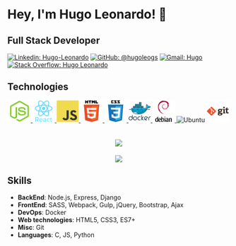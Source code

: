 # Hey, I'm Hugo Leonardo! 👋

## Full Stack Developer
[![Linkedin: Hugo-Leonardo](https://img.shields.io/badge/-Hugo%20Gomes-blue?style=flat-square&logo=Linkedin&logoColor=white&link=https://www.linkedin.com/in/hugo-leonardo-gomes-silva/)](https://www.linkedin.com/in/hugo-leonardo-gomes-silva/)
[![GitHub: @hugoleogs](https://img.shields.io/github/followers/hugoleogs?label=follow&style=social)](https://github.com/hugoleogs)
[![Gmail: Hugo](https://img.shields.io/badge/Gmail-Hugo-red)](mailto:hugoleonardo.gs2@gmail.com)
[![Stack Overflow: Hugo Leonardo](https://img.shields.io/badge/-Stack%20Overflow-222222?logo=stack-overflow&link=https://stackoverflow.com/users/17078523/hugo-leonardo)](https://stackoverflow.com/users/17078523/hugo-leonardo)

## Technologies
<div align="center"> 
  <a href="https://nodejs.org/en/">
    <img 
      src="https://raw.githubusercontent.com/devicons/devicon/2809b567852a4648062a2d3e7c1c531367458c0b/icons/nodejs/nodejs-original.svg"
      alt="Node.js"
      width="10%"
      height="10%"
    />
  </a>
    <a href="https://reactnative.dev/">
    <img 
      src="https://raw.githubusercontent.com/devicons/devicon/2809b567852a4648062a2d3e7c1c531367458c0b/icons/react/react-original-wordmark.svg"
      alt="React Native"
      width="10%"
      height="10%"
    />
  </a>
  <a href="https://www.javascript.com/">
    <img 
      src="https://raw.githubusercontent.com/devicons/devicon/2809b567852a4648062a2d3e7c1c531367458c0b/icons/javascript/javascript-original.svg"
      alt="Javascript"
      width="10%"
      height="10%"
    />
  </a>
  <a href="https://html.com/">
    <img 
      src="https://raw.githubusercontent.com/devicons/devicon/2809b567852a4648062a2d3e7c1c531367458c0b/icons/html5/html5-original-wordmark.svg"
      alt="HTML 5"
      width="10%"
      height="10%"
    />
     <img 
      src="https://raw.githubusercontent.com/devicons/devicon/2809b567852a4648062a2d3e7c1c531367458c0b/icons/css3/css3-original-wordmark.svg"
      alt="CSS 3"
      width="10%"
      height="10%"
    />
  </a>
  <a href="https://www.docker.com/"> 
    <img 
      src="https://raw.githubusercontent.com/devicons/devicon/2809b567852a4648062a2d3e7c1c531367458c0b/icons/docker/docker-original-wordmark.svg"
      alt="Docker"
      width="10%"
      height="10%"
    />
  </a>
  <a href="https://www.debian.org/">
    <img 
      src="https://raw.githubusercontent.com/devicons/devicon/2809b567852a4648062a2d3e7c1c531367458c0b/icons/debian/debian-original-wordmark.svg"
      alt="Debian"
      width="10%"
      height="10%"
    />
  </a>
  </a>
  <img src="https://cdn.jsdelivr.net/gh/devicons/devicon/icons/ubuntu/ubuntu-plain-wordmark.svg" 
    alt="Ubuntu"
    width="10%"
    height="10%"
   />
  <a href="https://git-scm.com/">
    <img 
      src="https://raw.githubusercontent.com/devicons/devicon/2809b567852a4648062a2d3e7c1c531367458c0b/icons/git/git-original-wordmark.svg"
      alt="Git"
      width="10%"
      height="10%"
    />
  </a>
</div>
<br/>
<br/>

  

<div align="center">
  <a>
    <img
      align="center"
      src="https://github-readme-stats.vercel.app/api?username=hugoleogs&count_private=true&show_icons=true&hide=issues&theme=dark&include_all_commits=true&custom_title=hugoleogs Status"
    />
  </a>
  <br>
  <br>
  <a>
    <img
      align="center"
      src="https://github-readme-stats.vercel.app/api/top-langs/?username=hugoleogs&&layout=compact&theme=dark"
    />
  </a>
</div>

## Skills
- **BackEnd**: Node.js, Express, Django
- **FrontEnd**: SASS, Webpack, Gulp, jQuery, Bootstrap, Ajax
- **DevOps**: Docker
- **Web technologies**: HTML5, CSS3, ES7+
- **Misc**: Git
- **Languages**: C, JS, Python
